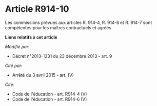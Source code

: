 # Article R914-10

Les commissions prévues aux articles R. 914-4, R. 914-6 et R. 914-7 sont compétentes pour les maîtres contractuels et agréés.

**Liens relatifs à cet article**

_Modifié par_:

  - Décret n°2013-1231 du 23 décembre 2013 - art. 9

_Cité par_:

  - Arrêté du 3 avril 2015 - art. (V)

_Cite_:

  - Code de l'éducation - art. R914-4 (V)
  - Code de l'éducation - art. R914-6 (V)

